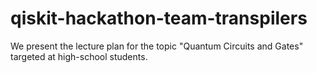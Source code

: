 # qiskit-hackathon-team-transpilers

We present the lecture plan for the topic "Quantum Circuits and Gates" targeted at high-school students.

